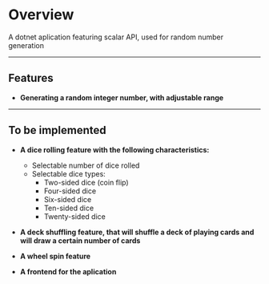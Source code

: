 # Overview

A dotnet aplication featuring scalar API, used for random number generation

---

## Features

- **Generating a random integer number, with adjustable range**

---

## To be implemented

- **A dice rolling feature with the following characteristics:**
  - Selectable number of dice rolled
  - Selectable dice types:
    - Two-sided dice (coin flip)
    - Four-sided dice
    - Six-sided dice
    - Ten-sided dice
    - Twenty-sided dice

   
- **A deck shuffling feature, that will shuffle a deck of playing cards and will draw a certain number of cards**
- **A wheel spin feature**

- **A frontend for the aplication**

